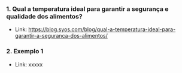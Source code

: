 ### 1. Qual a temperatura ideal para garantir a segurança e qualidade dos alimentos?

* Link: https://blog.syos.com/blog/qual-a-temperatura-ideal-para-garantir-a-seguranca-dos-alimentos/

### 2. Exemplo 1

* Link: xxxxx